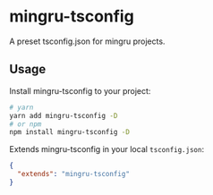 # mingru-tsconfig

A preset tsconfig.json for mingru projects.

## Usage

Install mingru-tsconfig to your project:

```sh
# yarn
yarn add mingru-tsconfig -D
# or npm
npm install mingru-tsconfig -D
```

Extends mingru-tsconfig in your local `tsconfig.json`:

```json
{
  "extends": "mingru-tsconfig"
}
```
